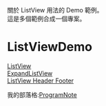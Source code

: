 關於 ListView 用法的 Demo 範例。<br/>
這是多個範例合成一個專案。<br/>

# ListViewDemo
[ListView](https://programnoteforlearning.blogspot.com/2017/05/listview-by-listadapter.html#more)<br/>
[ExpandListView](https://programnoteforlearning.blogspot.com/2017/05/expandlistview.html#more)<br/>
[ListView Header Footer](https://programnoteforlearning.blogspot.com/2017/05/listview.html#more)<br/>

我的部落格:[ProgramNote](https://programnoteforlearning.blogspot.com/)
